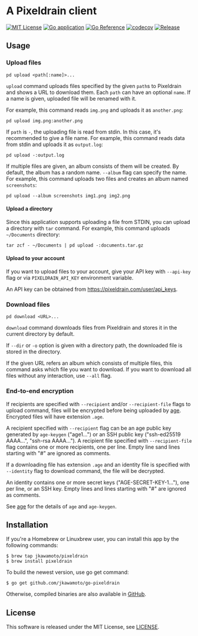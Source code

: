 # A Pixeldrain client
[![MIT License](https://img.shields.io/badge/license-MIT-blue.svg?style=flat)](LICENSE)
[![Go application](https://github.com/jkawamoto/go-pixeldrain/actions/workflows/ci.yaml/badge.svg)](https://github.com/jkawamoto/go-pixeldrain/actions/workflows/ci.yaml)
[![Go Reference](https://pkg.go.dev/badge/github.com/jkawamoto/go-pixeldrain.svg)](https://pkg.go.dev/github.com/jkawamoto/go-pixeldrain)
[![codecov](https://codecov.io/gh/jkawamoto/go-pixeldrain/branch/master/graph/badge.svg?token=ppX3MVIqWA)](https://codecov.io/gh/jkawamoto/go-pixeldrain)
[![Release](https://img.shields.io/badge/release-0.7.2-brightgreen.svg)](https://github.com/jkawamoto/go-pixeldrain/releases/tag/v0.7.2)


## Usage
### Upload files
```shell
pd upload <path[:name]>...
```

`upload` command uploads files specified by the given `path`s to Pixeldrain and shows a URL to download them.
Each `path` can have an optional `name`. If a name is given, uploaded file will be renamed with it.

For example, this command reads `img.png` and uploads it as `another.png`:

```shell
pd upload img.png:another.png
```

If `path` is `-`, the uploading file is read from stdin. In this case, it's recommended to give a file name.
For example, this command reads data from stdin and uploads it as `output.log`:

```shell
pd upload -:output.log
```

If multiple files are given, an album consists of them will be created. By default, the album has a random name.
`--album` flag can specify the name.
For example, this command uploads two files and creates an album named `screenshots`:

```shell
pd upload --album screenshots img1.png img2.png
```

#### Upload a directory
Since this application supports uploading a file from STDIN, you can upload a directory with `tar` command.
For example, this command uploads `~/Documents` directory:

```shell
tar zcf - ~/Documents | pd upload -:documents.tar.gz
```

#### Upload to your account
If you want to upload files to your account, give your API key with `--api-key` flag or via `PIXELDRAIN_API_KEY`
environment variable.

An API key can be obtained from https://pixeldrain.com/user/api_keys.


### Download files
```shell
pd download <URL>...
```

`download` command downloads files from Pixeldrain and stores it in the current directory by default.

If `--dir` or `-o` option is given with a directory path, the downloaded file is stored in the directory.

If the given URL refers an album which consists of multiple files, this command asks which file you want to download.
If you want to download all files without any interaction, use `--all` flag.

### End-to-end encryption
If recipients are specified with `--recipient` and/or `--recipient-file` flags to upload command,
files will be encrypted before being uploaded by [age](https://github.com/FiloSottile/age).
Encrypted files will have extension `.age`.

A recipient specified with `--recipient` flag can be an age public key generated by `age-keygen` ("age1...")
or an SSH public key ("ssh-ed25519 AAAA...", "ssh-rsa AAAA...").
A recipient file specified with `--recipient-file` flag contains one or more recipients, one per line.
Empty line sand lines starting with "#" are ignored as comments.

If a downloading file has extension `.age` and an identity file is specified with `--identity` flag to download command,
the file will be decrypted.

An identity contains one or more secret keys ("AGE-SECRET-KEY-1..."), one per line, or an SSH key.
Empty lines and lines starting with "#" are ignored as comments.

See [age](https://github.com/FiloSottile/age) for the details of `age` and `age-keygen`.

## Installation
If you're a Homebrew or Linuxbrew user, you can install this app by the following commands:

```
$ brew tap jkawamoto/pixeldrain
$ brew install pixeldrain
```

To build the newest version, use go get command:

```
$ go get github.com/jkawamoto/go-pixeldrain
```

Otherwise, compiled binaries are also available in [GitHub](https://github.com/jkawamoto/go-pixeldrain/releases).


## License
This software is released under the MIT License, see [LICENSE](LICENSE).
